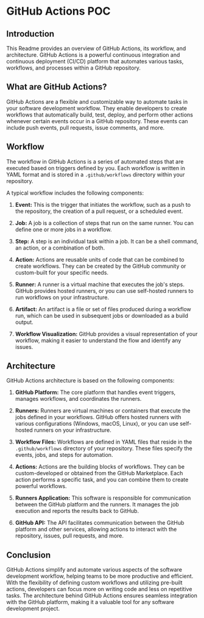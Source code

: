 # GitHub Actions POC

## Introduction

This Readme provides an overview of GitHub Actions, its workflow, and architecture. GitHub Actions is a powerful continuous integration and continuous deployment (CI/CD) platform that automates various tasks, workflows, and processes within a GitHub repository.

## What are GitHub Actions?

GitHub Actions are a flexible and customizable way to automate tasks in your software development workflow. They enable developers to create workflows that automatically build, test, deploy, and perform other actions whenever certain events occur in a GitHub repository. These events can include push events, pull requests, issue comments, and more.

## Workflow

The workflow in GitHub Actions is a series of automated steps that are executed based on triggers defined by you. Each workflow is written in YAML format and is stored in a `.github/workflows` directory within your repository.

A typical workflow includes the following components:

1. **Event:** This is the trigger that initiates the workflow, such as a push to the repository, the creation of a pull request, or a scheduled event.

2. **Job:** A job is a collection of steps that run on the same runner. You can define one or more jobs in a workflow.

3. **Step:** A step is an individual task within a job. It can be a shell command, an action, or a combination of both.

4. **Action:** Actions are reusable units of code that can be combined to create workflows. They can be created by the GitHub community or custom-built for your specific needs.

5. **Runner:** A runner is a virtual machine that executes the job's steps. GitHub provides hosted runners, or you can use self-hosted runners to run workflows on your infrastructure.

6. **Artifact:** An artifact is a file or set of files produced during a workflow run, which can be used in subsequent jobs or downloaded as a build output.

7. **Workflow Visualization:** GitHub provides a visual representation of your workflow, making it easier to understand the flow and identify any issues.

## Architecture

GitHub Actions architecture is based on the following components:

1. **GitHub Platform:** The core platform that handles event triggers, manages workflows, and coordinates the runners.

2. **Runners:** Runners are virtual machines or containers that execute the jobs defined in your workflows. GitHub offers hosted runners with various configurations (Windows, macOS, Linux), or you can use self-hosted runners on your infrastructure.

3. **Workflow Files:** Workflows are defined in YAML files that reside in the `.github/workflows` directory of your repository. These files specify the events, jobs, and steps for automation.

4. **Actions:** Actions are the building blocks of workflows. They can be custom-developed or obtained from the GitHub Marketplace. Each action performs a specific task, and you can combine them to create powerful workflows.

5. **Runners Application:** This software is responsible for communication between the GitHub platform and the runners. It manages the job execution and reports the results back to GitHub.

6. **GitHub API:** The API facilitates communication between the GitHub platform and other services, allowing actions to interact with the repository, issues, pull requests, and more.

## Conclusion

GitHub Actions simplify and automate various aspects of the software development workflow, helping teams to be more productive and efficient. With the flexibility of defining custom workflows and utilizing pre-built actions, developers can focus more on writing code and less on repetitive tasks. The architecture behind GitHub Actions ensures seamless integration with the GitHub platform, making it a valuable tool for any software development project.
